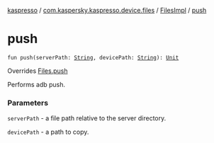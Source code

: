 [kaspresso](../../index.md) / [com.kaspersky.kaspresso.device.files](../index.md) / [FilesImpl](index.md) / [push](./push.md)

# push

`fun push(serverPath: `[`String`](https://kotlinlang.org/api/latest/jvm/stdlib/kotlin/-string/index.html)`, devicePath: `[`String`](https://kotlinlang.org/api/latest/jvm/stdlib/kotlin/-string/index.html)`): `[`Unit`](https://kotlinlang.org/api/latest/jvm/stdlib/kotlin/-unit/index.html)

Overrides [Files.push](../-files/push.md)

Performs adb push.

### Parameters

`serverPath` - a file path relative to the server directory.

`devicePath` - a path to copy.